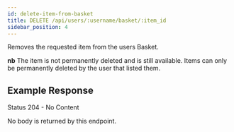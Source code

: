 ```yaml
---
id: delete-item-from-basket
title: DELETE /api/users/:username/basket/:item_id
sidebar_position: 4
---
```


Removes the requested item from the users Basket.

**nb** The item is not permanently deleted and is still available. Items can only be permanently deleted by the user that listed them.

## Example Response

Status 204 - No Content

No body is returned by this endpoint.
